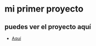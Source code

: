 # mi primer proyecto

## puedes ver el proyecto aquí

- [Aquí](https://github.com/Imjuanb/mi-primer-proyecto.git)